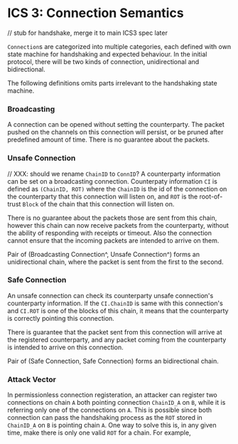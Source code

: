# ICS 3: Connection Semantics

// stub for handshake, merge it to main ICS3 spec later

`Connection`s are categorized into multiple categories, each defined with own state machine for handshaking and expected behaviour. In the initial protocol, there will be two kinds of connection, unidirectional and bidirectional. 

The following definitions omits parts irrelevant to the handshaking state machine.

### Broadcasting

A connection can be opened without setting the counterparty. The packet pushed on the channels on this connection will persist, or be pruned after predefined amount of time. There is no guarantee about the packets.

### Unsafe Connection

// XXX: should we rename `ChainID` to `ConnID`?
A counterparty information can be set on a broadcasting connection. Counterpaty information `CI` is defined as `(ChainID, ROT)` where the `ChainID` is the id of the connection on the counterparty that this connection will listen on, and `ROT` is the root-of-trust `Block` of the chain that this connection will listen on.

There is no guarantee about the packets those are sent from this chain, however this chain can now receive packets from the counterparty, without the ability of responding with receipts or timeout. Also the connection cannot ensure that the incoming packets are intended to arrive on them.

Pair of (Broadcasting Connection^, Unsafe Connection^) forms an unidirectional chain, where the packet is sent from the first to the second.

### Safe Connection

An unsafe connection can check its counterparty unsafe connection's counterparty information. If the `CI.ChainID` is same with this connection's and `CI.ROT` is one of the blocks of this chain, it means that the counterparty is correctly pointing this connection. 

There is guarantee that the packet sent from this connection will arrive at the registered counterparty, and any packet coming from the counterparty is intended to arrive on this connection.

Pair of (Safe Connection, Safe Connection) forms an bidirectional chain.

### Attack Vector

In permissionless connection registeration, an attacker can register two connections on chain `A` both pointing connection `ChainID_A` on `B`, while it is referring only one of the connections on `A`. This is possible since both connection can pass the handshaking process as the `ROT` stored in `ChainID_A` on `B` is pointing chain `A`. One way to solve this is, in any given time, make there is only one valid `ROT` for a chain. For example, 
